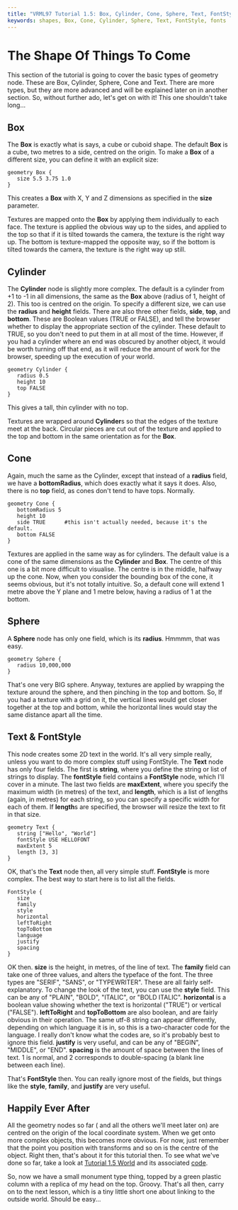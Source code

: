 ```yaml
---
title: "VRML97 Tutorial 1.5: Box, Cylinder, Cone, Sphere, Text, FontStyle"
keywords: shapes, Box, Cone, Cylinder, Sphere, Text, FontStyle, fonts
---
```


# The Shape Of Things To Come

This section of the tutorial is going to cover the basic types of geometry node. These are Box, Cylinder,
Sphere, Cone and Text. There are more types, but they are more advanced and will be explained later on in another section. So, without
further ado, let's get on with it! This one shouldn't take long...

## Box

The **Box** is exactly what is says, a cube or cuboid shape. The default **Box** is a cube, two metres to a side, centred on the origin.
To make a **Box** of a different size, you can define it with an explicit size:

```
geometry Box {
   size 5.5 3.75 1.0
}
```

This creates a **Box** with X, Y and Z dimensions as specified in the **size** parameter.


Textures are mapped onto the **Box** by applying them individually to each face. The texture is applied the obvious way up 
to the sides, and applied to the top so that if it is tilted towards the camera, the texture is the right way up. The bottom is texture-mapped the
opposite way, so if the bottom is tilted towards the camera, the texture is the right way up still.

## Cylinder

The **Cylinder** node is slightly more complex. The default is a cylinder from +1 to -1 in all dimensions, the same as the **Box** above (radius of 1, height of 2). This too is centred on the origin.
To specify a different size, we can use the **radius** and **height** fields. There are also three other fields, **side**, **top**, and **bottom**.
These are Boolean values (TRUE or FALSE), and tell the browser whether to display the appropriate section of the cylinder. These default to TRUE, so you don't need 
to put them in at all most of the time. However, if you had a cylinder where an end was obscured by another object, it would be worth turning off that end, as it
will reduce the amount of work for the browser, speeding up the execution of your world.
```
geometry Cylinder {
   radius 0.5
   height 10
   top FALSE
}
```

This gives a tall, thin cylinder with no top.


Textures are wrapped around **Cylinder**s so that the edges of the texture meet at the back. Circular pieces are cut out of the texture and applied
to the top and bottom in the same orientation as for the **Box**.

## Cone

Again, much the same as the Cylinder, except that instead of a **radius** field, we have a
**bottomRadius**, which does exactly what it says it does. Also, there is no **top** field, as
cones don't tend to have tops. Normally.

```
geometry Cone {
   bottomRadius 5
   height 10
   side TRUE      #this isn't actually needed, because it's the default.
   bottom FALSE
}
```

Textures are applied in the same way as for cylinders. The default value is a cone of the same dimensions as the **Cylinder** and **Box**.
The centre of this  one is a bit more difficult to visualise. The centre is in the middle, halfway up the cone. Now, when you consider the bounding
box of the cone, it seems obvious, but it's not totally intuitive. So, a default cone will extend 1 metre above the Y plane and 1 metre below, having a radius of 1 at the bottom.

## Sphere

A **Sphere** node has only one field, which is its **radius**. Hmmmm, that was easy.

```
geometry Sphere {
   radius 10,000,000
}
```

That's one very BIG sphere. Anyway, textures are applied by wrapping the texture around the sphere, and then pinching in the top and bottom. 
So, If you had a texture with a grid on it, the vertical lines would get closer together at the top and bottom, while the horizontal lines would stay the same distance apart all the time.

## Text & FontStyle

This node creates some 2D text in the world. It's all very simple really, unless you want to do more complex stuff using FontStyle. The **Text** node has only four fields. The first is 
**string**, where you define the string or list of strings to display. The **fontStyle** field contains a **FontStyle** node, which I'll cover in a minute.
The last two fields are **maxExtent**, where you specify the maximum width (in metres)  of the text, and **length**, which is a list of lengths (again, in metres) for each string, so you can
specify a specific width for each of them. If **length**s are specified, the browser will resize the text to fit in that size.

```
geometry Text {
   string ["Hello", "World"]
   fontStyle USE HELLOFONT
   maxExtent 5
   length [3, 3]
}
```

OK, that's the **Text** node then, all very simple stuff. **FontStyle** is more complex. The best way to start here
is to list all the fields.

```
FontStyle {
   size
   family
   style
   horizontal
   leftToRight
   topToBottom
   language
   justify
   spacing
}
```

OK then. **size** is the height, in metres, of the line of text. The **family** field can take one
of three values, and alters the typeface of the font. The three types are "SERIF", "SANS", or "TYPEWRITER". These are
all fairly self-explanatory. To change the look of the text, you can use the **style** field. This can be any of "PLAIN", "BOLD", "ITALIC", or "BOLD ITALIC".
**horizontal** is a boolean value showing whether the text is horizontal ("TRUE") or vertical ("FALSE"). **leftToRight** and **topToBottom** are also boolean,
and are fairly obvious in their operation. The same utf-8 string can appear differently, depending on which language
it is in, so this is a two-character code for the language. I really don't know what the codes are, so it's probably
best to ignore this field.
**justify** is very useful, and can be any of "BEGIN", "MIDDLE", or "END". **spacing** is the amount of space between the lines of text. 1 is normal, and 2 corresponds
to double-spacing (a blank line between each line).


That's **FontStyle** then. You can really ignore most of the fields, but things like the **style**, **family**, and **justify** are very useful.

## Happily Ever After

All the geometry nodes so far ( and all the others we'll meet later on) are centred on the origin of the local coordinate system. When we get onto more complex objects, this becomes more obvious.
For now, just remember that the point you position with transforms and so on is the centre of the object.
Right then, that's about it for this tutorial then. To see what we've done so far, take a look at <A HREF="../worlds/tut15.wrl" TARGET="_new">Tutorial 1.5 World</A> and its associated <A HREF="../source/tut15.html">code</A>.


So, now we have a small monument type thing, topped by a green plastic column with a replica of my head on the top. Groovy.
That's all then, carry on to the next lesson, which is a tiny little short one about linking to the outside world. Should be easy...
